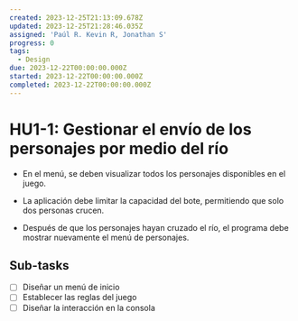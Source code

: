 ```yaml
---
created: 2023-12-25T21:13:09.678Z
updated: 2023-12-25T21:28:46.035Z
assigned: 'Paúl R. Kevin R, Jonathan S'
progress: 0
tags:
  - Design
due: 2023-12-22T00:00:00.000Z
started: 2023-12-22T00:00:00.000Z
completed: 2023-12-22T00:00:00.000Z
---
```


# HU1-1: Gestionar el envío de los personajes por medio del río

- En el menú, se deben visualizar todos los personajes disponibles en el juego.

- La aplicación debe limitar la capacidad del bote, permitiendo que solo dos personas crucen.

- Después de que los personajes hayan cruzado el río, el programa debe mostrar nuevamente el menú de personajes.

## Sub-tasks

- [ ] Diseñar un menú de inicio
- [ ] Establecer las reglas del juego
- [ ] Diseñar la interacción en la consola
